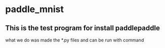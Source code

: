 # paddle_mnist

## This is the test program for install paddlepaddle

what we do was made the *.py files and can be run with command
